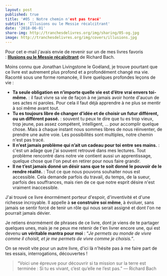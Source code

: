 ```yaml
---
layout: post
published: true
title: '#05 : Notre chemin n'est pas tracé'
subtitle: 'Illusions ou le Messie récalcitrant'
date: '2018-06-01'
share-img: http://tranchesdelivres.org/img/sharing/05-og.jpg
image: http://tranchesdelivres.org/img/covers/illusions.jpg
---
```

Pour cet e-mail j'avais envie de revenir sur un de mes livres favoris : [**Illusions ou le Messie récalcitrant**](https://amzn.to/2rjmUWD) de Richard Bach.

Moins connu que Jonathan Livingstone le Goéland, je trouve pourtant que ce livre est autrement plus profond et a profondément changé ma vie. Raconté sous une forme romancée, il livre quelques profondes leçons de vie :

- **Ta seule obligation en n’importe quelle vie est d’être vrai envers toi-même.** : il faut vivre sa vie de façon à ne jamais avoir honte d'aucun de ses actes ni paroles. Pour cela il faut déjà apprendre à ne plus se mentir à soi même avant tout.  
- **Tu es toujours libre de changer d’idée et de choisir un futur différent, ou un différent passé.** : souvent tu peux te dire que tu es trop vieux, trop jeune, pas assez compétent, intelligent, ... pour accomplir quelque chose. Mais à chaque instant nous sommes libres de nous réinventer, de prendre une autre voie. Les possibilités sont multiples, notre chemin n'est pas tracé.  
- **Il n’est jamais problème qui n’ait un cadeau pour toi entre ses mains.** : c'est un adage que j'ai souvent retrouvé dans mes lectures. Tout problème rencontré dans notre vie contient aussi un apprentissage, quelque chose que l'on peut en retirer pour nous faire grandir.   
- **Il ne t’est jamais donné un désir sans que te soit donné le pouvoir de le rendre réalité.** : Tout ce que nous pouvons souhaiter nous est accessible. Cela demande parfois du travail, du temps, de la sueur, parfois des souffrances, mais rien de ce que notre esprit désire n'est vraiment inaccessible.

J'ai trouvé ce livre énormément porteur d'espoir, d'inventivité et d'une richesse incroyable. Il appelle à **se construire soi même**, à évoluer, sans jamais se sentir forcé de tenir un rôle qui nous serait assigné et dont l'on ne pourrait jamais dévier.

Je retiens énormément de phrases de ce livre, dont je viens de te partager quelques unes, mais je ne peux me retenir de t'en livrer encore une, qui est devenu **un véritable mantra pour moi** : “_Je permets au monde de vivre comme il choisit, et je me permets de vivre comme je choisis.”_.

On se revoit vite pour un autre livre, d'ici là n'hésite pas à me faire part de tes essais, interrogations, découvertes !

> “Voici une épreuve pour découvrir si ta mission sur la terre est terminée : Si tu es vivant, c’est qu’elle ne l’est pas.”
—&nbsp;Richard Bach
